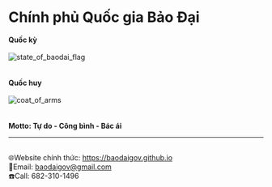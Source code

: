 # Chính phủ Quốc gia Bảo Đại
**Quốc kỳ**<br/><br/>
![state_of_baodai_flag](https://user-images.githubusercontent.com/119743748/220049002-b9840715-ffb7-4050-9fab-70bc49d800f2.svg)<br/><br/><br/>
**Quốc huy**<br/><br/>
![coat_of_arms](https://user-images.githubusercontent.com/119743748/220049020-84dcef5a-e750-4a0c-9876-89cf26b3be99.svg)<br/><br/><br/>
**Motto: Tự do - Công bình - Bác ái**
<br/><hr/><br/>
🌐Website chính thức: https://baodaigov.github.io<br/>
📧Email: baodaigov@gmail.com<br/>
☎️Call: 682-310-1496<br/>
